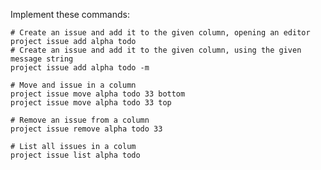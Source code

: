 Implement these commands:

	# Create an issue and add it to the given column, opening an editor 
	project issue add alpha todo 
	# Create an issue and add it to the given column, using the given message string
	project issue add alpha todo -m 

	# Move and issue in a column
	project issue move alpha todo 33 bottom
	project issue move alpha todo 33 top

	# Remove an issue from a column
	project issue remove alpha todo 33

	# List all issues in a colum
	project issue list alpha todo
